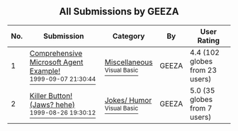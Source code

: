 ﻿<div align="center">

## All Submissions by GEEZA

</div>

No.  | Submission | Category | By   | User Rating
---- | ---------- | -------- | ---- | -----------
1 | [Comprehensive Microsoft Agent Example\!<br /><sup>1999-09-07 21:30:44</sup>](https://github.com/Planet-Source-Code/geeza-comprehensive-microsoft-agent-example__1-3355) | [Miscellaneous<br /><sup>Visual Basic</sup>](../ByCategory/miscellaneous__1-1.md) | GEEZA | 4.4 (102 globes from 23 users)
2 | [Killer Button\! \(Jaws? hehe\)<br /><sup>1999-08-26 19:30:12</sup>](https://github.com/Planet-Source-Code/geeza-killer-button-jaws-hehe__1-3260) | [Jokes/ Humor<br /><sup>Visual Basic</sup>](../ByCategory/jokes-humor__1-40.md) | GEEZA | 5.0 (35 globes from 7 users)
